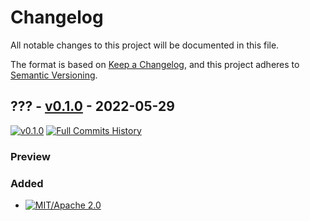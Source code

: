 # Changelog

All notable changes to this project will be documented in this file.

The format is based on [Keep a Changelog](https://keepachangelog.com/en/1.0.0/),
and this project adheres to [Semantic Versioning](https://semver.org/spec/v2.0.0.html).

## ??? - [v0.1.0](https://github.com/Fabinistere/fto-dialog/releases/tag/v0.1.0) - 2022-05-29

[![v0.1.0](https://img.shields.io/badge/v0.2.0alpha-gray?style=flat&logo=github&logoColor=181717&link=https://github.com/Fabinistere/fto-dialog/releases/tag/v0.1.0)](https://github.com/Fabinistere/fto-dialog/releases/tag/v0.1.0)
[![**Full Commits History**](https://img.shields.io/badge/GitHubLog-gray?style=flat&logo=github&logoColor=181717&link=https://github.com/fabinistere/fto-dialog/commits/v0.1.0)](https://github.com/fabinistere/fto-dialog/commits/v0.1.0)

### Preview

<!-- TODO: Preview -->

### Added

- [![MIT/Apache 2.0](https://img.shields.io/badge/license-MIT%2FApache-blue.svg)](https://github.com/fabinistere/fto-dialog#license)
